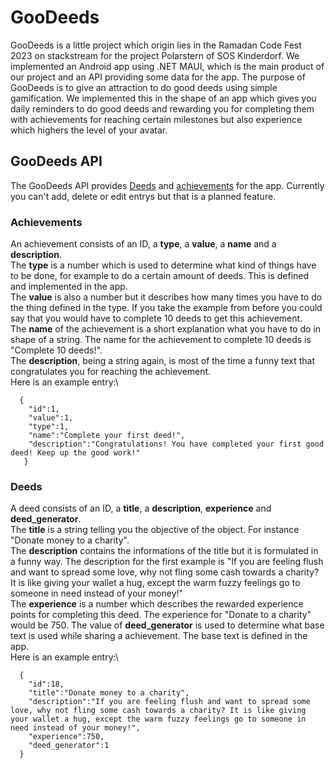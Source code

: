 # GooDeeds

GooDeeds is a little project which origin lies in the Ramadan Code Fest 2023 on stackstream for the project Polarstern of SOS Kinderdorf.
We implemented an Android app using .NET MAUI, which is the main product of our project and an API providing some data for the app.
The purpose of GooDeeds is to give an attraction to do good deeds using simple gamification. We implemented this in the shape of an app which gives you daily reminders to do good deeds and rewarding you for completing them with achievements for reaching certain milestones but also experience which highers the level of your avatar.

## GooDeeds API

The GooDeeds API provides [Deeds](https://deedapi.thelooser.de/deed) and [achievements](https://deedapi.thelooser.de/achievement) for the app. Currently you can't add, delete or edit entrys but that is a planned feature.

### Achievements
An achievement consists of an ID, a **type**, a **value**, a **name** and a **description**.\
The **type** is a number which is used to determine what kind of things have to be done, for example to do a certain amount of deeds. This is defined and implemented in the app.\
The **value** is also a number but it describes how many times you have to do the thing defined in the type. If you take the example from before you could say that you would have to complete 10 deeds to get this achievement.\
The **name** of the achievement is a short explanation what you have to do in shape of a string. The name for the achievement to complete 10 deeds is "Complete 10 deeds!".\
The **description**, being a string again, is most of the time a funny text that congratulates you for reaching the achievement.\
Here is an example entry:\
```
  {
    "id":1,
    "value":1,
    "type":1,
    "name":"Complete your first deed!",
    "description":"Congratulations! You have completed your first good deed! Keep up the good work!"
   }
```

### Deeds
A deed consists of an ID, a **title**, a **description**, **experience** and **deed_generator**.\
The **title** is a string telling you the objective of the object. For instance "Donate money to a charity".\
The **description** contains the informations of the title but it is formulated in a funny way. The description for the first example is "If you are feeling flush and want to spread some love, why not fling some cash towards a charity? It is like giving your wallet a hug, except the warm fuzzy feelings go to someone in need instead of your money!"\
The **experience** is a number which describes the rewarded experience points for completing this deed. The experience for "Donate to a charity" would be 750.
The value of **deed_generator** is used to determine what base text is used while sharing a achievement. The base text is defined in the app.\
Here is an example entry:\
```
  {
    "id":18,
    "title":"Donate money to a charity",
    "description":"If you are feeling flush and want to spread some love, why not fling some cash towards a charity? It is like giving your wallet a hug, except the warm fuzzy feelings go to someone in need instead of your money!",
    "experience":750,
    "deed_generator":1
  }
```
